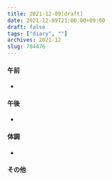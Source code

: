 ```yaml
---
title: 2021-12-09[draft]
date: 2021-12-09T21:00:00+09:00
draft: false
tags: ["diary", ""]
archives: 2021-12
slug: 784476
---
```

#### 午前
- 
#### 午後
- 
#### 体調
- 
#### その他